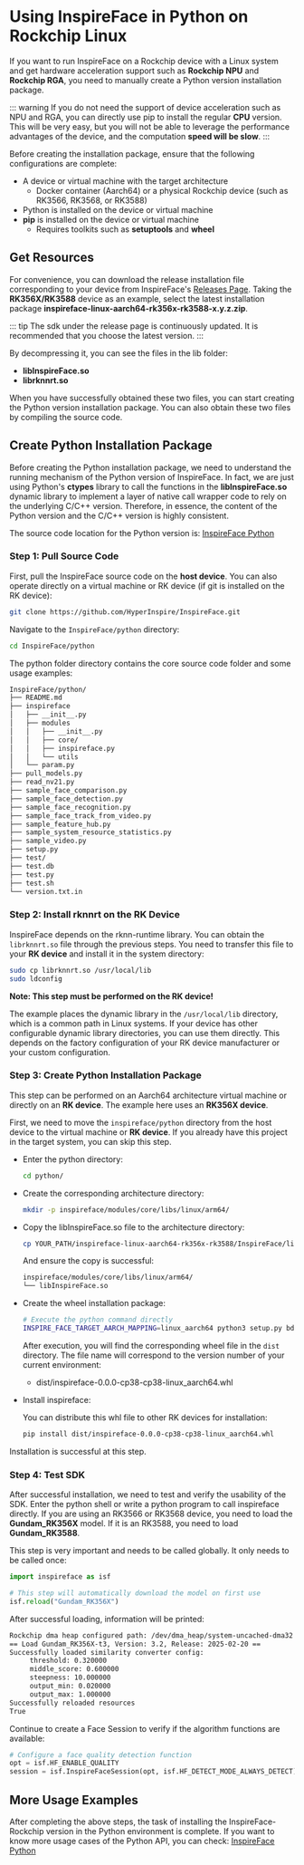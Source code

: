# Using InspireFace in Python on Rockchip Linux

If you want to run InspireFace on a Rockchip device with a Linux system and get hardware acceleration support such as **Rockchip NPU** and **Rockchip RGA**, you need to manually create a Python version installation package.

::: warning
If you do not need the support of device acceleration such as NPU and RGA, you can directly use pip to install the regular **CPU** version. This will be very easy, but you will not be able to leverage the performance advantages of the device, and the computation **speed will be slow**.
:::

Before creating the installation package, ensure that the following configurations are complete:

  * A device or virtual machine with the target architecture
      * Docker container (Aarch64) or a physical Rockchip device (such as RK3566, RK3568, or RK3588)
  * Python is installed on the device or virtual machine
  * **pip** is installed on the device or virtual machine
      * Requires toolkits such as **setuptools** and **wheel**

## Get Resources

For convenience, you can download the release installation file corresponding to your device from InspireFace's [Releases Page](https://github.com/HyperInspire/InspireFace/releases). Taking the **RK356X/RK3588** device as an example, select the latest installation package **inspireface-linux-aarch64-rk356x-rk3588-x.y.z.zip**.

::: tip
The sdk under the release page is continuously updated. It is recommended that you choose the latest version.
:::

By decompressing it, you can see the files in the lib folder:

  * **libInspireFace.so**
  * **librknnrt.so**

When you have successfully obtained these two files, you can start creating the Python version installation package. You can also obtain these two files by compiling the source code.

## Create Python Installation Package

Before creating the Python installation package, we need to understand the running mechanism of the Python version of InspireFace. In fact, we are just using Python's **ctypes** library to call the functions in the **libInspireFace.so** dynamic library to implement a layer of native call wrapper code to rely on the underlying C/C++ version. Therefore, in essence, the content of the Python version and the C/C++ version is highly consistent.

The source code location for the Python version is: [InspireFace Python](https://www.google.com/search?q=https://github.com/HyperInspire/InspireFace/tree/master/python)

### Step 1: Pull Source Code

First, pull the InspireFace source code on the **host device**. You can also operate directly on a virtual machine or RK device (if git is installed on the RK device):

```bash
git clone https://github.com/HyperInspire/InspireFace.git
```

Navigate to the `InspireFace/python` directory:

```bash
cd InspireFace/python
```

The python folder directory contains the core source code folder and some usage examples:

```bash
InspireFace/python/
├── README.md
├── inspireface
│   ├── __init__.py
│   ├── modules
│   │   ├── __init__.py
│   │   ├── core/
│   │   ├── inspireface.py
│   │   └── utils
│   └── param.py
├── pull_models.py
├── read_nv21.py
├── sample_face_comparison.py
├── sample_face_detection.py
├── sample_face_recognition.py
├── sample_face_track_from_video.py
├── sample_feature_hub.py
├── sample_system_resource_statistics.py
├── sample_video.py
├── setup.py
├── test/
├── test.db
├── test.py
├── test.sh
└── version.txt.in
```

### Step 2: Install rknnrt on the RK Device

InspireFace depends on the rknn-runtime library. You can obtain the `librknnrt.so` file through the previous steps. You need to transfer this file to your **RK device** and install it in the system directory:

```bash
sudo cp librknnrt.so /usr/local/lib
sudo ldconfig
```

**Note: This step must be performed on the RK device\!**

The example places the dynamic library in the `/usr/local/lib` directory, which is a common path in Linux systems. If your device has other configurable dynamic library directories, you can use them directly. This depends on the factory configuration of your RK device manufacturer or your custom configuration.

### Step 3: Create Python Installation Package

This step can be performed on an Aarch64 architecture virtual machine or directly on an **RK device**. The example here uses an **RK356X device**.

First, we need to move the `inspireface/python` directory from the host device to the virtual machine or **RK device**. If you already have this project in the target system, you can skip this step.

  * Enter the python directory:

    ```bash
    cd python/
    ```

  * Create the corresponding architecture directory:

    ```bash
    mkdir -p inspireface/modules/core/libs/linux/arm64/
    ```

  * Copy the libInspireFace.so file to the architecture directory:

    ```bash
    cp YOUR_PATH/inspireface-linux-aarch64-rk356x-rk3588/InspireFace/lib/libInspireFace.so inspireface/modules/core/libs/linux/arm64/
    ```

    And ensure the copy is successful:

    ```bash
    inspireface/modules/core/libs/linux/arm64/
    └── libInspireFace.so
    ```

  * Create the wheel installation package:

    ```bash
    # Execute the python command directly
    INSPIRE_FACE_TARGET_AARCH_MAPPING=linux_aarch64 python3 setup.py bdist_wheel
    ```

    After execution, you will find the corresponding wheel file in the `dist` directory. The file name will correspond to the version number of your current environment:

      * dist/inspireface-0.0.0-cp38-cp38-linux\_aarch64.whl

  * Install inspireface:

    You can distribute this whl file to other RK devices for installation:

    ```bash
    pip install dist/inspireface-0.0.0-cp38-cp38-linux_aarch64.whl
    ```

Installation is successful at this step.

### Step 4: Test SDK

After successful installation, we need to test and verify the usability of the SDK. Enter the python shell or write a python program to call inspireface directly. If you are using an RK3566 or RK3568 device, you need to load the **Gundam\_RK356X** model. If it is an RK3588, you need to load **Gundam\_RK3588**.

This step is very important and needs to be called globally. It only needs to be called once:

```python
import inspireface as isf

# This step will automatically download the model on first use
isf.reload("Gundam_RK356X")
```

After successful loading, information will be printed:

```bash
Rockchip dma heap configured path: /dev/dma_heap/system-uncached-dma32
== Load Gundam_RK356X-t3, Version: 3.2, Release: 2025-02-20 ==
Successfully loaded similarity converter config:
 	 threshold: 0.320000
 	 middle_score: 0.600000
 	 steepness: 10.000000
 	 output_min: 0.020000
 	 output_max: 1.000000
Successfully reloaded resources
True
```

Continue to create a Face Session to verify if the algorithm functions are available:

```python
# Configure a face quality detection function
opt = isf.HF_ENABLE_QUALITY
session = isf.InspireFaceSession(opt, isf.HF_DETECT_MODE_ALWAYS_DETECT)
```

## More Usage Examples

After completing the above steps, the task of installing the InspireFace-Rockchip version in the Python environment is complete. If you want to know more usage cases of the Python API, you can check: [InspireFace Python](https://www.google.com/search?q=https://github.com/HyperInspire/InspireFace/tree/master/python)